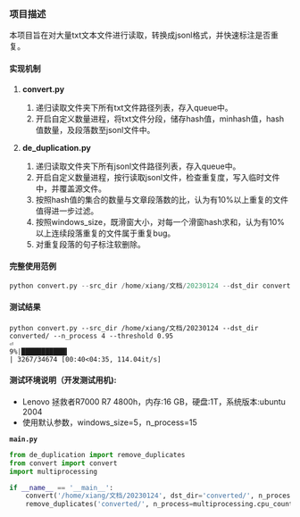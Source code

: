 ### 项目描述
本项目旨在对大量txt文本文件进行读取，转换成jsonl格式，并快速标注是否重复。



#### 实现机制

1.  **convert.py**
    1. 递归读取文件夹下所有txt文件路径列表，存入queue中。
    2. 开启自定义数量进程，将txt文件分段，储存hash值，minhash值，hash值数量，及段落数至jsonl文件中。

2.  **de_duplication.py**
    1. 递归读取文件夹下所有jsonl文件路径列表，存入queue中。
    2. 开启自定义数量进程，按行读取jsonl文件，检查重复度，写入临时文件中，并覆盖源文件。
    3. 按照hash值的集合的数量与文章段落数的比，认为有10%以上重复的文件值得进一步过滤。
    4. 按照windows_size，既滑窗大小，对每一个滑窗hash求和，认为有10%以上连续段落重复的文件属于重复bug。
    5. 对重复段落的句子标注软删除。



#### 完整使用范例

```python
python convert.py --src_dir /home/xiang/文档/20230124 --dst_dir converted/ --n_process 4 --threshold 0.95
```



#### 测试结果

```
python convert.py --src_dir /home/xiang/文档/20230124 --dst_dir converted/ --n_process 4 --threshold 0.95                                                        ⏎
9%|███████████▍                                                                          | 3267/34674 [00:40<04:35, 114.04it/s]
```



#### 测试环境说明（开发测试用机):

* Lenovo 拯救者R7000 R7 4800h，内存:16 GB，硬盘:1T，系统版本:ubuntu 2004
* 使用默认参数，windows_size=5，n_process=15



**`main.py`**

```python
from de_duplication import remove_duplicates
from convert import convert
import multiprocessing

if __name__ == '__main__':
    convert('/home/xiang/文档/20230124', dst_dir='converted/', n_process=multiprocessing.cpu_count()-1)
    remove_duplicates('converted/', n_process=multiprocessing.cpu_count()-1, windows_size=5)
```

